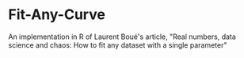 # Fit-Any-Curve
An implementation in R of Laurent Boué's article, "Real numbers, data science and chaos: How to fit any dataset with a single parameter"
